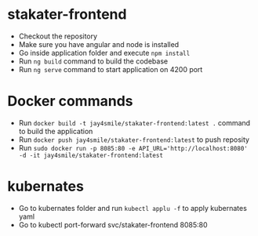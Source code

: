 # stakater-frontend

* Checkout the repository
* Make sure you have angular and node is installed
* Go inside application folder and execute `npm install`
* Run `ng build` command to build the codebase
* Run `ng serve` command to start application on 4200 port


# Docker commands
* Run `docker build -t jay4smile/stakater-frontend:latest .` command to build the application
* Run `docker push jay4smile/stakater-frontend:latest` to push reposity
* Run `sudo docker run -p 8085:80 -e API_URL='http://localhost:8080' -d -it jay4smile/stakater-frontend:latest` 

# kubernates
* Go to kubernates folder and run `kubectl applu -f` to apply kubernates yaml
* Go to kubectl port-forward svc/stakater-frontend 8085:80
